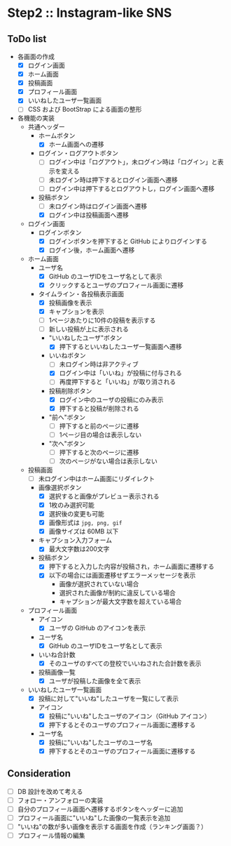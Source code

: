 # Step2 :: Instagram-like SNS

## ToDo list
* 各画面の作成
  * [x] ログイン画面
  * [x] ホーム画面
  * [x] 投稿画面
  * [x] プロフィール画面
  * [x] いいねしたユーザ一覧画面
  * [ ] CSS および BootStrap による画面の整形

* 各機能の実装
  * 共通ヘッダー
      * ホームボタン
        * [x] ホーム画面への遷移
      * ログイン・ログアウトボタン
        * [ ] ログイン中は「ログアウト」，未ログイン時は「ログイン」と表示を変える
        * [ ] 未ログイン時は押下するとログイン画面へ遷移
        * [ ] ログイン中は押下するとログアウトし，ログイン画面へ遷移
      * 投稿ボタン
        * [ ] 未ログイン時はログイン画面へ遷移
        * [x] ログイン中は投稿画面へ遷移
  * ログイン画面
    * ログインボタン
      * [x] ログインボタンを押下すると GitHub によりログインする
      * [x] ログイン後，ホーム画面へ遷移
  * ホーム画面
    * ユーザ名
      * [x] GitHub のユーザIDをユーザ名として表示
      * [x] クリックするとユーザのプロフィール画面に遷移
    * タイムライン・各投稿表示画面
      * [x] 投稿画像を表示
      * [x] キャプションを表示
      * [ ] 1ページあたりに10件の投稿を表示する
      * [ ] 新しい投稿が上に表示される
      * "いいねしたユーザ"ボタン
        * [x] 押下するといいねしたユーザ一覧画面へ遷移
      * いいねボタン
        * [ ] 未ログイン時は非アクティブ
        * [x] ログイン中は「いいね」が投稿に付与される
        * [ ] 再度押下すると「いいね」が取り消される
      * 投稿削除ボタン
        * [x] ログイン中のユーザの投稿にのみ表示
        * [x] 押下すると投稿が削除される
      * "前へ"ボタン
        * [ ] 押下すると前のページに遷移
        * [ ] 1ページ目の場合は表示しない
      * "次へ"ボタン
        * [ ] 押下すると次のページに遷移
        * [ ] 次のページがない場合は表示しない
  * 投稿画面
    * [ ] 未ログイン中はホーム画面にリダイレクト
    * 画像選択ボタン
      * [x] 選択すると画像がプレビュー表示される
      * [x] 1枚のみ選択可能
      * [x] 選択後の変更も可能
      * [x] 画像形式は `jpg, png, gif`
      * [x] 画像サイズは 60MB 以下
    * キャプション入力フォーム
      * [x] 最大文字数は200文字
    * 投稿ボタン
      * [x] 押下すると入力した内容が投稿され，ホーム画面に遷移する
      * [x] 以下の場合には画面遷移せずエラーメッセージを表示
        * 画像が選択されていない場合
        * 選択された画像が制約に違反している場合
        * キャプションが最大文字数を超えている場合
  * プロフィール画面
    * アイコン
      * [x] ユーザの GitHub のアイコンを表示
    * ユーザ名
      * [x] GitHub のユーザIDをユーザ名として表示
    * いいね合計数
      * [x] そのユーザのすべての登校でいいねされた合計数を表示
    * 投稿画像一覧
      * [x] ユーザが投稿した画像を全て表示
  * いいねしたユーザ一覧画面
    * [x] 投稿に対して"いいね"したユーザを一覧にして表示
    * アイコン
      * [x] 投稿に"いいね"したユーザのアイコン（GitHub アイコン）
      * [x] 押下するとそのユーザのプロフィール画面に遷移する
    * ユーザ名
      * [x] 投稿に"いいね"したユーザのユーザ名
      * [x] 押下するとそのユーザのプロフィール画面に遷移する

## Consideration
* [ ] DB 設計を改めて考える
* [ ] フォロー・アンフォローの実装
* [ ] 自分のプロフィール画面へ遷移するボタンをヘッダーに追加
* [ ] プロフィール画面に"いいね"した画像の一覧表示を追加
* [ ] "いいね"の数が多い画像を表示する画面を作成（ランキング画面？）
* [ ] プロフィール情報の編集
